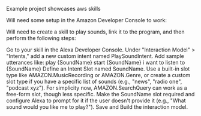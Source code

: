 Example project showcases aws skills

Will need some setup in the Amazon Developer Console to work:

Will need to create a skill to play sounds, link it to the program, and then perform the following steps: 

Go to your skill in the Alexa Developer Console.
Under "Interaction Model" > "Intents," add a new custom intent named PlaySoundIntent.
Add sample utterances like:
play {SoundName}
start {SoundName}
i want to listen to {SoundName}
Define an Intent Slot named SoundName. Use a built-in slot type like AMAZON.MusicRecording or AMAZON.Genre, or create a custom slot type if you have a specific list of sounds (e.g., "news", "radio one", "podcast xyz"). For simplicity now, AMAZON.SearchQuery can work as a free-form slot, though less specific.
Make the SoundName slot required and configure Alexa to prompt for it if the user doesn't provide it (e.g., "What sound would you like me to play?").
Save and Build the interaction model.
